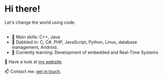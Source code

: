 <h1>Hi there!</h1>
Let's change the world using code.
<br></br>

- 👀 Main skills: C++, Java
- 💞️ Dabbled in: C, C#, PHP, JavaScript, Python, Linux, database management, Android.
- 🌱 Currently learning: Development of embedded and Real-Time Systems

👋 Have a look at <a href="https://www.moniqueaxt.com/" target="_blank">my website</a>.

📫 Contact me: <a href="mailto:contact@moniqueaxt.com/" target="_blank">get in touch</a>.
